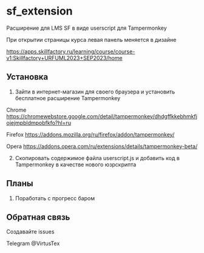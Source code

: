 # sf_extension
Расширение для LMS SF в виде userscript для Tampermonkey

При открытии страницы курса левая панель меняется в дизайне

https://apps.skillfactory.ru/learning/course/course-v1:Skillfactory+URFUML2023+SEP2023/home

## Установка
1. Зайти в интернет-магазин для своего браузера и установить бесплатное расширение Tampermonkey

Chrome
https://chromewebstore.google.com/detail/tampermonkey/dhdgffkkebhmkfjojejmpbldmpobfkfo?hl=ru

Firefox
https://addons.mozilla.org/ru/firefox/addon/tampermonkey/

Opera
https://addons.opera.com/ru/extensions/details/tampermonkey-beta/

2. Скопировать содержимое файла userscript.js и добавить код в Tampermonkey в качестве нового юзрскрипта

## Планы
1. Поработать с прогресс баром

## Обратная связь
Создавайте issues

Telegram @VirtusTex